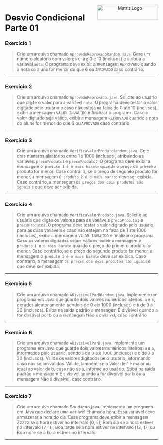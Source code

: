 <p align="center">

  <img src="https://www.svgrepo.com/show/452234/java.svg" alt="Matriz Logo" width="200px" height="50px" align="right">
  <h1 align="left"> Desvio Condicional Parte 01 </h1>

</p>

### Exercício 1
> Crie um arquivo chamado `AprovadoReprovadoRandom.java`. Gere um número aleatório com valores entre 0 e 10 (inclusos) e atribua a variável `nota`. O programa deve exibir a mensagem `REPROVADO` quando a nota do aluno for menor do que 6 ou `APROVADO` caso contrário.

---

### Exercício 2
> Crie um arquivo chamado `AprovadoReprovado.java`. Solicite ao usuário que digite o valor para a variável `nota`. O programa deve testar o valor digitado pelo usuário e caso não esteja na faixa de 0 até 10 (inclusos), exibir a mensagem `VALOR INVALIDO` e finalizar o programa. Caso o valor digitado seja válido, exibir a mensagem `REPROVADO` quando a nota do aluno for menor do que 6 ou `APROVADO` caso contrário.

---

### Exercício 3
> Crie um arquivo chamado `VerificaValorProdutoRandom.java`. Gere dois números aleatórios entre 1 e 1000 (inclusos), atribuindo as variáveis `precoProduto1` e `precoProduto2`. O programa deve exibir a mensagem `O produto 1 é o mais barato` quando o preço do primeiro produto for menor. Caso contrário, se o preço do segundo produto for menor, a mensagem `O produto 2 é o mais barato` deve ser exibida. Caso contrário, a mensagem `Os preços dos dois produtos são iguais` é que deve ser exibida.

---

### Exercício 4
> Crie um arquivo chamado `VerificaValorProduto.java`. Solicite ao usuário que digite os valores para as variáveis `precoProduto1` e `precoProduto2`. O programa deve testar o valor digitado pelo usuário, para as duas variáveis e caso não estejam na faixa de 1 até 1000 (inclusos), exibir a mensagem `VALOR INVALIDO` e finalizar o programa. Caso os valores digitados sejam válidos, exibir a mensagem `O produto 1 é o mais barato` quando o preço do primeiro produto for menor. Caso contrário, se o preço do segundo produto for menor, a mensagem `O produto 2 é o mais barato` deve ser exibida. Caso contrário, a mensagem `Os preços dos dois produtos são iguais` é que deve ser exibida.

---

### Exercício 5
> Crie um arquivo chamado `ADivisivelPorBRandom.java`. Implemente um programa em Java que guarde dois valores numéricos inteiros: `a` e `b`, gerados aleatoriamente, sendo `a` de 0 até 1000 (inclusos) e `b` de 0 a 20 (inclusos). Exiba na saída padrão a mensagem É divisível quando a for divisível por b ou a mensagem Não é divisível, caso contrário.

---

### Exercício 6
> Crie um arquivo chamado `ADivisivelPorB.java`. Implemente um programa em Java que guarde dois valores numéricos inteiros: `a` e `b`, informados pelo usuário, sendo `a` de 0 até 1000 (inclusos) e `b` de 0 a 20 (inclusos). Valide os valores digitados pelo usuário, informando caso não sejam validos. Valide, também, se o valor de 1 é maior ou igual ao valor de b, caso não seja, informe ao usuário. Exiba na saída padrão a mensagem É divisível quando a for divisível por b ou a mensagem Não é divisível, caso contrário.

---

### Exercício 7
> Crie um arquivo chamado Saudacao.java. Implemente um programa em Java que declare uma variável chamada hora. Essa variável deve armazenar a hora do dia. Esse programa deve exibir a mensagem Zzzzz se a hora estiver no intervalo [0, 6], Bom dia se a hora estiver no intervalo [7, 11], Boa tarde se a hora estiver no intervalo [12, 17] ou Boa noite se a hora estiver no intervalo

---
